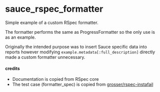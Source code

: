 # sauce_rspec_formatter

Simple example of a custom RSpec formatter.

The formatter performs the same as ProgressFormatter so the only
use is as an example.

Originally the intended purpose was to insert Sauce specific data into
reports however modifying `example.metadata[:full_description]` directly
made a custom formatter unnecessary.

#### credits

- Documentation is copied from RSpec core
- The test case (formatter_spec) is copied from [grosser/rspec-instafail](https://github.com/grosser/rspec-instafail)
